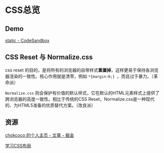 # CSS总览

## Demo

[static - CodeSandbox](https://codesandbox.io/s/github/lins403/html-css-demos)

## CSS Reset 与 Normalize.css

css reset 的目的，是将所有的浏览器的自带样式**重置掉**，这样更易于保持各浏览器渲染的一致性。核心作用就是清零，例如 `*{margin:0;} `，而且过于暴力。（革命派）

`Normalize.css` 则会保护有价值的默认样式，它在默认的HTML元素样式上提供了跨浏览器的高度一致性。相比于传统的CSS Reset，Normalize.css是一种现代的、为HTML5准备的优质替代方案。（改良派）

## 资源

[chokcoco 的个人主页 - 文章 - 掘金](https://juejin.cn/user/2330620350437678/posts)

[学习CSS布局](https://zh.learnlayout.com/)
